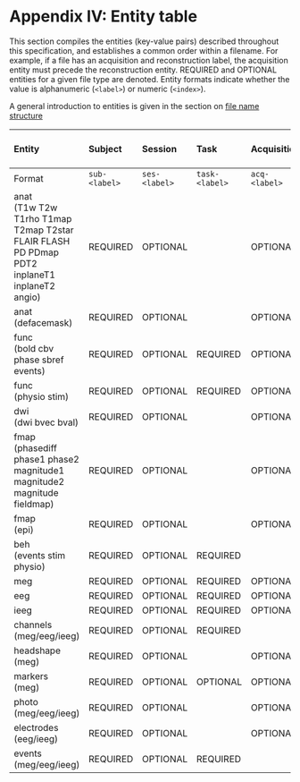 # Appendix IV: Entity table

This section compiles the entities (key-value pairs) described throughout this
specification, and establishes a common order within a filename. For example, if
a file has an acquisition and reconstruction label, the acquisition entity must
precede the reconstruction entity. REQUIRED and OPTIONAL entities for a given
file type are denoted. Entity formats indicate whether the value is alphanumeric
(`<label>`) or numeric (`<index>`).

A general introduction to entities is given in the section on
[file name structure](../02-common-principles.md#file-name-structure)

| Entity                                                                                         | Subject       | Session       | Task           | Acquisition   | Contrast Enhancing Agent | Reconstruction | Phase-Encoding Direction | Run           | Corresponding modality | Echo           | Recording           | Processed (on device) | Space           |
| :--------------------------------------------------------------------------------------------- | :------------ | :------------ | :------------- | :------------ | :----------------------- | :------------- | :----------------------- | :------------ | :--------------------- | :------------- | :------------------ | :-------------------- | :---------------|
| Format                                                                                         | `sub-<label>` | `ses-<label>` | `task-<label>` | `acq-<label>` | `ce-<label>`             | `rec-<label>`  | `dir-<label>`            | `run-<index>` | `mod-<label>`          | `echo-<index>` | `recording-<label>` | `proc-<label>`        | `space-<label>` |
| anat<br>(T1w T2w T1rho T1map T2map T2star FLAIR FLASH PD PDmap PDT2 inplaneT1 inplaneT2 angio) | REQUIRED      | OPTIONAL      |                | OPTIONAL      | OPTIONAL                 | OPTIONAL       |                          |               |                        |                |                     |                       |                 |
| anat<br>(defacemask)                                                                           | REQUIRED      | OPTIONAL      |                | OPTIONAL      | OPTIONAL                 | OPTIONAL       |                          |               | OPTIONAL               |                |                     |                       |                 |
| func<br>(bold cbv phase sbref events)                                                          | REQUIRED      | OPTIONAL      | REQUIRED       | OPTIONAL      | OPTIONAL                 | OPTIONAL       | OPTIONAL                 | OPTIONAL      |                        | OPTIONAL       |                     |                       |                 |
| func<br>(physio stim)                                                                          | REQUIRED      | OPTIONAL      | REQUIRED       | OPTIONAL      |                          | OPTIONAL       |                          | OPTIONAL      |                        |                | OPTIONAL            | OPTIONAL              |                 |
| dwi<br>(dwi bvec bval)                                                                         | REQUIRED      | OPTIONAL      |                | OPTIONAL      |                          |                | OPTIONAL                 | OPTIONAL      |                        |                |                     |                       |                 |
| fmap<br>(phasediff phase1 phase2 magnitude1 magnitude2 magnitude fieldmap)                     | REQUIRED      | OPTIONAL      |                | OPTIONAL      |                          |                |                          | OPTIONAL      |                        |                |                     |                       |                 |
| fmap<br>(epi)                                                                                  | REQUIRED      | OPTIONAL      |                | OPTIONAL      | OPTIONAL                 |                | REQUIRED                 | OPTIONAL      |                        |                |                     |                       |                 |
| beh<br>(events stim physio)                                                                    | REQUIRED      | OPTIONAL      | REQUIRED       |               |                          |                |                          |               |                        |                |                     |                       |                 |
| meg<br>                                                                                        | REQUIRED      | OPTIONAL      | REQUIRED       | OPTIONAL      |                          |                |                          | OPTIONAL      |                        |                |                     | OPTIONAL              |                 |
| eeg<br>                                                                                        | REQUIRED      | OPTIONAL      | REQUIRED       | OPTIONAL      |                          |                |                          | OPTIONAL      |                        |                |                     |                       |                 |
| ieeg<br>                                                                                       | REQUIRED      | OPTIONAL      | REQUIRED       | OPTIONAL      |                          |                |                          | OPTIONAL      |                        |                |                     |                       |                 |
| channels<br>(meg/eeg/ieeg)                                                                     | REQUIRED      | OPTIONAL      | REQUIRED       |               |                          |                |                          | OPTIONAL      |                        |                |                     |                       |                 |
| headshape<br>(meg)                                                                             | REQUIRED      | OPTIONAL      |                | OPTIONAL      |                          |                |                          |               |                        |                |                     |                       | OPTIONAL        |
| markers<br>(meg)                                                                               | REQUIRED      | OPTIONAL      | OPTIONAL       | OPTIONAL      |                          |                |                          |               |                        |                |                     |                       | OPTIONAL        |
| photo<br>(meg/eeg/ieeg)                                                                        | REQUIRED      | OPTIONAL      |                | OPTIONAL      |                          |                |                          |               |                        |                |                     |                       |                 |        
| electrodes<br>(eeg/ieeg)                                                                       | REQUIRED      | OPTIONAL      |                | OPTIONAL      |                          |                |                          |               |                        |                |                     |                       | OPTIONAL        |
| events<br>(meg/eeg/ieeg)                                                                       | REQUIRED      | OPTIONAL      | REQUIRED       |               |                          |                |                          | OPTIONAL      |                        |                |                     |                       |                 |        
